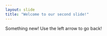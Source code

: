 ```yaml
---
layout: slide
title: "Welcome to our second slide!"
---
```

Something new!
Use the left arrow to go back!
